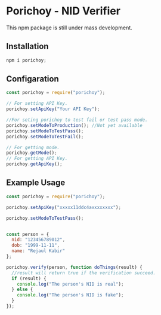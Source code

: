 # Porichoy - NID Verifier

This npm package is still under mass development.

## Installation

```js
npm i porichoy;
```

## Configaration

```js
const porichoy = require("porichoy");

// For setting API Key.
porichoy.setApiKey("Your API Key");

//For seting porichoy to test fail or test pass mode.
porichoy.setModeToProduction(); //Not yet available
porichoy.setModeToTestPass();
porichoy.setModeToTestFail();

// For getting mode.
porichoy.getMode();
// For getting API Key.
porichoy.getApiKey();
```

## Example Usage

```js
const porichoy = require("porichoy");

porichoy.setApiKey("xxxxx11ddc4axxxxxxxx");

porichoy.setModeToTestPass();


const person = {
  nid: "123456789012",
  dob: "1999-11-11",
  name: "Rejaul Kabir"
};

porichoy.verify(person, function doThings(result) {
  //result will return true if the verification succeed.
  if (result) {
    console.log("The person's NID is real");
  } else {
    console.log("The person's NID is fake");
  }
});
```

